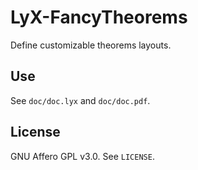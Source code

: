 # LyX-FancyTheorems

Define customizable theorems layouts. 

## Use

See `doc/doc.lyx` and `doc/doc.pdf`.

## License

GNU Affero GPL v3.0. See `LICENSE`.
